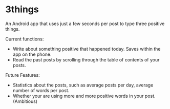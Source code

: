# 3things

An Android app that uses just a few seconds per post to type three positive things. 

Current functions:
* Write about something positive that happened today. Saves within the app on the phone.
* Read the past posts by scrolling through the table of contents of your posts.

Future Features:
* Statistics about the posts, such as average posts per day, average number of words per post.
* Whether your are using more and more positive words in your post. (Ambitious)
